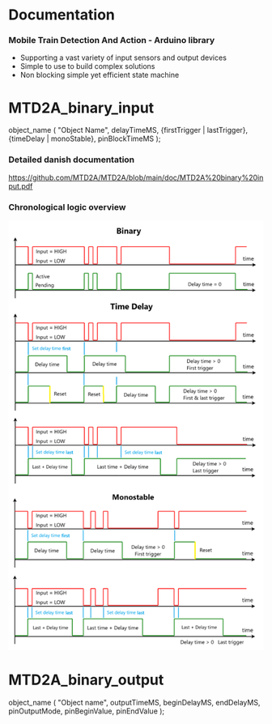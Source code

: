 # Documentation

### Mobile Train Detection And Action - Arduino library
 * Supporting a vast variety of input sensors and output devices 
 * Simple to use to build complex solutions 
 * Non blocking simple yet efficient state machine


# MTD2A_binary_input 
object_name ( "Object Name", delayTimeMS, {firstTrigger | lastTrigger}, {timeDelay | monoStable}, pinBlockTimeMS );

### Detailed danish documentation
https://github.com/MTD2A/MTD2A/blob/main/doc/MTD2A%20binary%20input.pdf

### Chronological logic overview

![](/image/monostable_timing_and_delay.png)


# MTD2A_binary_output
object_name ( "Object name", outputTimeMS, beginDelayMS, endDelayMS, pinOutputMode, pinBeginValue, pinEndValue );

